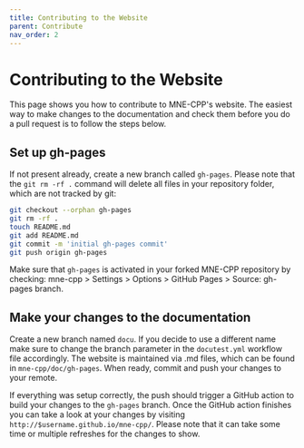```yaml
---
title: Contributing to the Website
parent: Contribute
nav_order: 2
---
```

# Contributing to the Website

This page shows you how to contribute to MNE-CPP's website. The easiest way to make changes to the documentation and check them before you do a pull request is to follow the steps below.

## Set up gh-pages

If not present already, create a new branch called `gh-pages`. Please note that the `git rm -rf .` command will delete all files in your repository folder, which are not tracked by git:
```sh
git checkout --orphan gh-pages
git rm -rf .
touch README.md
git add README.md
git commit -m 'initial gh-pages commit'
git push origin gh-pages
```

Make sure that `gh-pages` is activated in your forked MNE-CPP repository by checking: mne-cpp > Settings > Options > GitHub Pages > Source: gh-pages branch.

## Make your changes to the documentation

Create a new branch named `docu`. If you decide to use a different name make sure to change the branch parameter in the `docutest.yml` workflow file accordingly. The website is maintained via .md files, which can be found in `mne-cpp/doc/gh-pages`. When ready, commit and push your changes to your remote.

If everything was setup correctly, the push should trigger a GitHub action to build your changes to the `gh-pages` branch. Once the GitHub action finishes you can take a look at your changes by visiting `http://$username.github.io/mne-cpp/`. Please note that it can take some time or multiple refreshes for the changes to show.